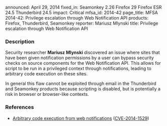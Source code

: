 announced: April 29, 2014
fixed_in: Seamonkey 2.26
          Firefox 29
          Firefox ESR 24.5
          Thunderbird 24.5
impact: Critical
mfsa_id: 2014-42
page_title: MFSA 2014-42: Privilege escalation through Web Notification API
products: Firefox, Thunderbird, Seamonkey
reporter: Mariusz Mlynski
title: Privilege escalation through Web Notification API

<h3>Description</h3>

<p>Security researcher <strong>Mariusz Mlynski</strong> discovered an issue
where sites that have been given notification permissions by a user can bypass
security checks on source components for the Web Notification API. This allows
for script to be run in a privileged context through notifications, leading to
arbitrary code execution on these sites.
</p>

<p class="note">In general this flaw cannot be exploited through email in the
Thunderbird and Seamonkey products because scripting is disabled, but is
potentially a risk in browser or browser-like contexts.</p>

<h3>References</h3>

<ul>
  <li><a href="https://bugzilla.mozilla.org/show_bug.cgi?id=987003">
       Arbitrary code execution from web notifications</a> (<a href="http://cve.mitre.org/cgi-bin/cvename.cgi?name=CVE-2014-1529" class="ex-ref">CVE-2014-1529</a>)</li>
</ul>



